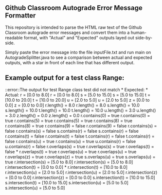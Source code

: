 ## Github Classroom Autograde Error Message Formatter
This repository is intended to parse the HTML raw text of the Github Classroom autograde error messages and convert them into a human-readable format, with "Actual" and "Expected" outputs layed out side-by-side.

Simply paste the error message into the file inputFile.txt and run main on AutogradeSplitter.java to see a comparison between actual and expected outputs, with a star in front of each line that has different output.

## Example output for a test class Range:
::error::The output for test Range class test did not match   * 
Expected:                                                     * Actual:
r = [0.0 to 8.0]                                                r = [0.0 to 8.0]
s = [5.0 to 15.0]                                               s = [5.0 to 15.0]
t = [10.0 to 20.0]                                              t = [10.0 to 20.0]
u = [2.0 to 5.0]                                                u = [2.0 to 5.0]
z = [0.0 to 0.0]                                                z = [0.0 to 0.0]
r.length() = 8.0                                                r.length() = 8.0
s.length() = 10.0                                               s.length() = 10.0
t.length() = 10.0                                               t.length() = 10.0
u.length() = 3.0                                                u.length() = 3.0
z.length() = 0.0                                                z.length() = 0.0
r.contains(0) = true                                            r.contains(0) = true
r.contains(5) = true                                            r.contains(5) = true
r.contains(8) = true                                            r.contains(8) = true
r.contains(9) = false                                           r.contains(9) = false
r.contains(s) = false                                           r.contains(s) = false
s.contains(r) = false                                           s.contains(r) = false
r.contains(t) = false                                           r.contains(t) = false
t.contains(r) = false                                           t.contains(r) = false
r.contains(u) = true                                            r.contains(u) = true
u.contains(r) = false                                           u.contains(r) = false
r.overlaps(s) = true                                            r.overlaps(s) = true
r.overlaps(t) = false                                         * r.overlaps(t) = true
r.overlaps(u) = true                                            r.overlaps(u) = true
r.overlaps(z) = true                                            r.overlaps(z) = true
s.overlaps(u) = true                                            s.overlaps(u) = true
r.intersection(s) = [5.0 to 8.0]                                r.intersection(s) = [5.0 to 8.0]
r.intersection(t) = [0.0 to 0.0]                              * r.intersection(t) = [10.0 to 8.0]
r.intersection(u) = [2.0 to 5.0]                                r.intersection(u) = [2.0 to 5.0]
r.intersection(z) = [0.0 to 0.0]                                r.intersection(z) = [0.0 to 0.0]
s.intersection(t) = [10.0 to 15.0]                              s.intersection(t) = [10.0 to 15.0]
s.intersection(u) = [5.0 to 5.0]                                s.intersection(u) = [5.0 to 5.0]
